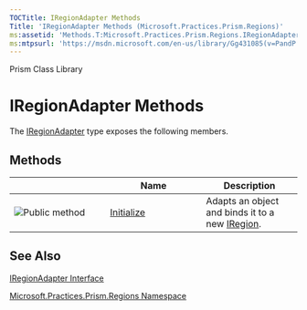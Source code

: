 ```yaml
---
TOCTitle: IRegionAdapter Methods
Title: 'IRegionAdapter Methods (Microsoft.Practices.Prism.Regions)'
ms:assetid: 'Methods.T:Microsoft.Practices.Prism.Regions.IRegionAdapter'
ms:mtpsurl: 'https://msdn.microsoft.com/en-us/library/Gg431085(v=PandP.50)'
---
```


Prism Class Library

IRegionAdapter Methods
======================

The [IRegionAdapter](https://msdn.microsoft.com/t:microsoft.practices.prism.regions.iregionadapter) type exposes the following members.

Methods
-------

<span id="methodTableToggle"></span>
<table>
<colgroup>
<col width="33%" />
<col width="33%" />
<col width="33%" />
</colgroup>
<thead>
<tr class="header">
<th> </th>
<th>Name</th>
<th>Description</th>
</tr>
</thead>
<tbody>
<tr class="odd">
<td><img src="https://msdn.microsoft.com/en-us/Gg431085.pubmethod(en-us,PandP.50).gif" title="Public method" /></td>
<td><a href="https://msdn.microsoft.com/m:microsoft.practices.prism.regions.iregionadapter.initialize(system.object%2csystem.string)">Initialize</a></td>
<td><div class="summary">
Adapts an object and binds it to a new <a href="https://msdn.microsoft.com/t:microsoft.practices.prism.regions.iregion">IRegion</a>.
</div></td>
</tr>
</tbody>
</table>

See Also
--------

<span id="seeAlsoToggle"></span>
[IRegionAdapter Interface](https://msdn.microsoft.com/t:microsoft.practices.prism.regions.iregionadapter)

[Microsoft.Practices.Prism.Regions Namespace](https://msdn.microsoft.com/n:microsoft.practices.prism.regions)
